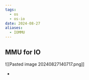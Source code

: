 ```yaml
---
tags:
  - os
  - os-io
date: 2024-08-27
aliases:
  - IOMMU
---
```

## MMU for IO

![[Pasted image 20240827140717.png]]

- 